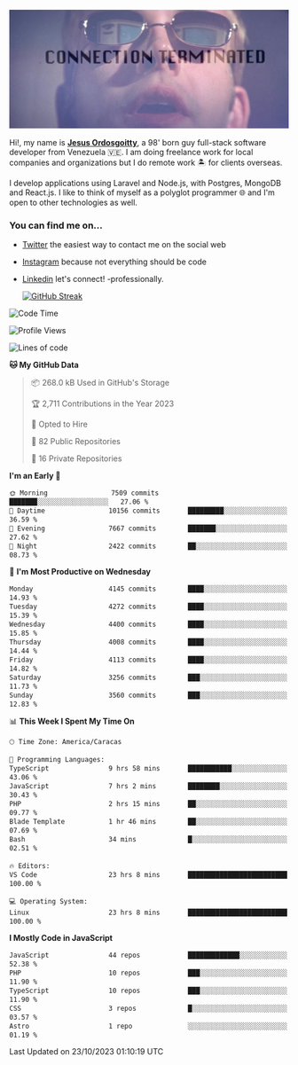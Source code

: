 ![hackers movie reference](./disconnected.jpg)

Hi!, my name is [**Jesus Ordosgoitty**](https://jodaz.xyz), a 98' born guy full-stack software developer from Venezuela 🇻🇪. I am doing freelance work for local companies and organizations but I do remote work 🏝️ for clients overseas. 

I develop applications using Laravel and Node.js, with Postgres, MongoDB and React.js. I like to think of myself as a polyglot programmer 🌐 and I'm open to other technologies as well.

### You can find me on...

- [Twitter](https://twitter.com/jodaz_) the easiest way to contact me on the social web
- [Instagram](https://instagram.com/jodaz_) because not everything should be code
- [Linkedin](https://linkedin.com/in/jodaz) let's connect! -professionally.


    [![GitHub Streak](https://streak-stats.demolab.com?user=jodaz&theme=tokyonight)](https://git.io/streak-stats)

<!--START_SECTION:waka-->
![Code Time](http://img.shields.io/badge/Code%20Time-4%2C282%20hrs%2042%20mins-blue)

![Profile Views](http://img.shields.io/badge/Profile%20Views-0-blue)

![Lines of code](https://img.shields.io/badge/From%20Hello%20World%20I%27ve%20Written-89.4%20million%20lines%20of%20code-blue)

**🐱 My GitHub Data** 

> 📦 268.0 kB Used in GitHub's Storage 
 > 
> 🏆 2,711 Contributions in the Year 2023
 > 
> 💼 Opted to Hire
 > 
> 📜 82 Public Repositories 
 > 
> 🔑 16 Private Repositories 
 > 
**I'm an Early 🐤** 

```text
🌞 Morning                7509 commits        ███████░░░░░░░░░░░░░░░░░░   27.06 % 
🌆 Daytime                10156 commits       █████████░░░░░░░░░░░░░░░░   36.59 % 
🌃 Evening                7667 commits        ███████░░░░░░░░░░░░░░░░░░   27.62 % 
🌙 Night                  2422 commits        ██░░░░░░░░░░░░░░░░░░░░░░░   08.73 % 
```
📅 **I'm Most Productive on Wednesday** 

```text
Monday                   4145 commits        ████░░░░░░░░░░░░░░░░░░░░░   14.93 % 
Tuesday                  4272 commits        ████░░░░░░░░░░░░░░░░░░░░░   15.39 % 
Wednesday                4400 commits        ████░░░░░░░░░░░░░░░░░░░░░   15.85 % 
Thursday                 4008 commits        ████░░░░░░░░░░░░░░░░░░░░░   14.44 % 
Friday                   4113 commits        ████░░░░░░░░░░░░░░░░░░░░░   14.82 % 
Saturday                 3256 commits        ███░░░░░░░░░░░░░░░░░░░░░░   11.73 % 
Sunday                   3560 commits        ███░░░░░░░░░░░░░░░░░░░░░░   12.83 % 
```


📊 **This Week I Spent My Time On** 

```text
🕑︎ Time Zone: America/Caracas

💬 Programming Languages: 
TypeScript               9 hrs 58 mins       ███████████░░░░░░░░░░░░░░   43.06 % 
JavaScript               7 hrs 2 mins        ████████░░░░░░░░░░░░░░░░░   30.43 % 
PHP                      2 hrs 15 mins       ██░░░░░░░░░░░░░░░░░░░░░░░   09.77 % 
Blade Template           1 hr 46 mins        ██░░░░░░░░░░░░░░░░░░░░░░░   07.69 % 
Bash                     34 mins             █░░░░░░░░░░░░░░░░░░░░░░░░   02.51 % 

🔥 Editors: 
VS Code                  23 hrs 8 mins       █████████████████████████   100.00 % 

💻 Operating System: 
Linux                    23 hrs 8 mins       █████████████████████████   100.00 % 
```

**I Mostly Code in JavaScript** 

```text
JavaScript               44 repos            █████████████░░░░░░░░░░░░   52.38 % 
PHP                      10 repos            ███░░░░░░░░░░░░░░░░░░░░░░   11.90 % 
TypeScript               10 repos            ███░░░░░░░░░░░░░░░░░░░░░░   11.90 % 
CSS                      3 repos             █░░░░░░░░░░░░░░░░░░░░░░░░   03.57 % 
Astro                    1 repo              ░░░░░░░░░░░░░░░░░░░░░░░░░   01.19 % 
```




 Last Updated on 23/10/2023 01:10:19 UTC
<!--END_SECTION:waka-->
